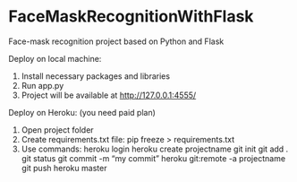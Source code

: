 # FaceMaskRecognitionWithFlask
Face-mask recognition project based on Python and Flask

Deploy on local machine:
1. Install necessary packages and libraries
2. Run app.py
3. Project will be available at http://127.0.0.1:4555/

Deploy on Heroku:
(you need paid plan)
1. Open project folder
2. Create requirements.txt file: pip freeze > requirements.txt
3. Use commands:
  heroku login
  heroku create projectname
  git init
  git add .
  git status
  git commit -m “my commit”
  heroku git:remote -a projectname
  git push heroku master

